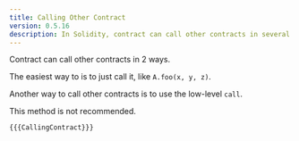 ```yaml
---
title: Calling Other Contract
version: 0.5.16
description: In Solidity, contract can call other contracts in several ways
---
```


Contract can call other contracts in 2 ways.

The easiest way to is to just call it, like `A.foo(x, y, z)`.

Another way to call other contracts is to use the low-level `call`.

This method is not recommended.

```solidity
{{{CallingContract}}}
```
